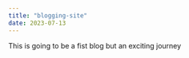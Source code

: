 ```yaml
---
title: "blogging-site"
date: 2023-07-13
---
```

This is going to be a fist blog but an exciting journey
